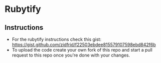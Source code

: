# Rubytify

## Instructions

- For the rubytify instructions check this gist: https://gist.github.com/zidfrid/f22503ebdee815579107598ebd842f6b
- To upload the code create your own fork of this repo and start a pull request to this repo once you're done with your changes.
